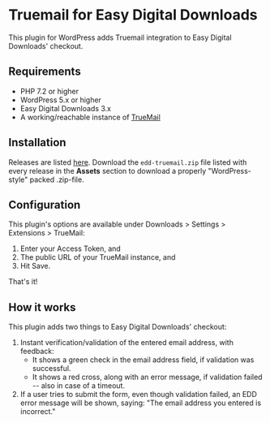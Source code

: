 # Truemail for Easy Digital Downloads

This plugin for WordPress adds Truemail integration to Easy Digital Downloads' checkout.

## Requirements

* PHP 7.2 or higher
* WordPress 5.x or higher
* Easy Digital Downloads 3.x
* A working/reachable instance of [TrueMail](https://truemail-rb.org/#/about)

## Installation

Releases are listed [here](https://github.com/Dan0sz/edd-truemail/releases). Download the `edd-truemail.zip` file listed with every release in the **Assets** section to download a properly "WordPress-style" packed .zip-file.

## Configuration

This plugin's options are available under Downloads > Settings > Extensions > TrueMail:

1. Enter your Access Token, and
2. The public URL of your TrueMail instance, and
3. Hit Save.

That's it!

## How it works

This plugin adds two things to Easy Digital Downloads' checkout:

1. Instant verification/validation of the entered email address, with feedback:
   - It shows a green check in the email address field, if validation was successful.
   - It shows a red cross, along with an error message, if validation failed -- also in case of a timeout.
2. If a user tries to submit the form, even though validation failed, an EDD error message will be shown, saying: "The email address you entered is incorrect."
